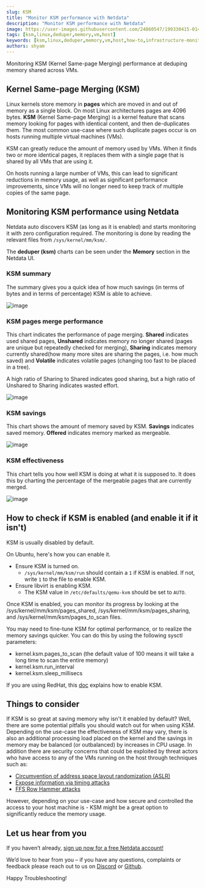 ```yaml
---
slug: KSM 
title: "Monitor KSM performance with Netdata"
description: "Monitor KSM performance with Netdata"
image: https://user-images.githubusercontent.com/24860547/199330415-0140bcee-76c7-4bf5-a9ca-201161d7e2c9.png
tags: [ksm,linux,deduper,memory,vm,host]
keywords: [ksm,linux,deduper,memory,vm,host,how-to,infrastructure-monitoring,monitoring]
authors: shyam
---
```


Monitoring KSM (Kernel Same-page Merging) performance at deduping memory shared across VMs.

<!--truncate-->

## Kernel Same-page Merging (KSM) 

Linux kernels store memory in **pages** which are moved in and out of memory as a single block. On most Linux architectures pages are 4096 bytes. **KSM** (Kernel Same-page Merging) is a kernel feature that scans memory looking for pages with identical content, and then de-duplicates them. The most common use-case where such duplicate pages occur is on hosts running multiple virtual machines (VMs).

KSM can greatly reduce the amount of memory used by VMs. When it finds two or more identical pages, it replaces them with a single page that is shared by all VMs that are using it.

On hosts running a large number of VMs, this can lead to significant reductions in memory usage, as well as significant performance improvements, since VMs will no longer need to keep track of multiple copies of the same page.

## Monitoring KSM performance using Netdata

Netdata auto discovers KSM (as long as it is enabled) and starts monitoring it with zero configuration required. The monitoring is done by reading the relevant files from `/sys/kernel/mm/ksm/`.

The **deduper (ksm)** charts can be seen under the **Memory** section in the Netdata UI. 

### KSM summary

The summary gives you a quick idea of how much savings (in terms of bytes and in terms of percentage) KSM is able to achieve.

![image](https://user-images.githubusercontent.com/24860547/199328063-d4f17c66-9825-49f9-8845-ee6488485f58.png)

### KSM pages merge performance 

This chart indicates the performance of page merging. **Shared** indicates used shared pages, **Unshared** indicates memory no longer shared (pages are unique but repeatedly checked for merging), **Sharing** indicates memory currently shared(how many more sites are sharing the pages, i.e. how much saved) and **Volatile** indicates volatile pages (changing too fast to be placed in a tree).

A high ratio of Sharing to Shared indicates good sharing, but a high ratio of Unshared to Sharing indicates wasted effort.

![image](https://user-images.githubusercontent.com/24860547/199330415-0140bcee-76c7-4bf5-a9ca-201161d7e2c9.png)

### KSM savings

This chart shows the amount of memory saved by KSM. **Savings** indicates saved memory. **Offered** indicates memory marked as mergeable.

![image](https://user-images.githubusercontent.com/24860547/199331218-78efec0b-a03a-42fd-a678-ecdfd42db266.png)

### KSM effectiveness

This chart tells you how well KSM is doing at what it is supposed to. It does this by charting the percentage of the mergeable pages that are currently merged. 

![image](https://user-images.githubusercontent.com/24860547/199331362-94a98239-b08e-45c0-9adf-777e51ed44e4.png)

## How to check if KSM is enabled (and enable it if it isn't)

KSM is usually disabled by default. 

On Ubuntu, here's how you can enable it. 
- Ensure KSM is turned on. 
  - `/sys/kernel/mm/ksm/run` should contain a `1` if KSM is enabled. If not, write `1` to the file to enable KSM.
- Ensure libvirt is enabling KSM. 
  - The KSM value in `/etc/defaults/qemu-kvm` should be set to `AUTO`.

Once KSM is enabled, you can monitor its progress by looking at the /sys/kernel/mm/ksm/pages_shared, /sys/kernel/mm/ksm/pages_sharing, and /sys/kernel/mm/ksm/pages_to_scan files.

You may need to fine-tune KSM for optimal performance, or to realize the memory savings quicker. You can do this by using the following sysctl parameters:
- kernel.ksm.pages_to_scan (the default value of 100 means it will take a long time to scan the entire memory)
- kernel.ksm.run_interval
- kernel.ksm.sleep_millisecs

If you are using RedHat, this [doc](https://access.redhat.com/documentation/en-us/red_hat_enterprise_linux/7/html/virtualization_tuning_and_optimization_guide/chap-ksm) explains how to enable KSM.

## Things to consider

If KSM is so great at saving memory why isn't it enabled by default? Well, there are some potential pitfalls you should watch out for when using KSM. Depending on the use-case the effectiveness of KSM may vary, there is also an additional processing load placed on the kernel and the savings in memory may be balanced (or outbalanced) by increases in CPU usage. In addition there are security concerns that could be exploited by threat actors who have access to any of the VMs running on the host through techniques such as:
- [Circumvention of address space layout randomization (ASLR)](http://staff.aist.go.jp/k.suzaki/EuroSec2011-suzaki.pdf)
- [Expose information via timing attacks](https://graz.pure.elsevier.com/en/publications/remote-memory-deduplication-attacks)
- [FFS Row Hammer attacks](https://news.softpedia.com/news/new-ffs-rowhammer-attack-targets-linux-vm-setups-507290.shtml)

However, depending on your use-case and how secure and controlled the access to your host machine is - KSM might be a great option to significantly reduce the memory usage.

## Let us hear from you

If you haven’t already, [sign up now for a free Netdata account!](https://app.netdata.cloud/) 

We’d love to hear from you – if you have any questions, complaints or feedback please reach out to us on [Discord](https://discord.com/invite/mPZ6WZKKG2) or [Github](https://github.com/netdata/netdata/).

Happy Troubleshooting!

